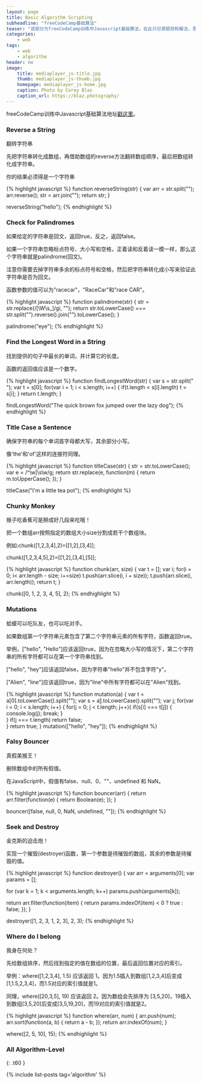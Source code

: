 ```yaml
---
layout: page
title: Basic Algorithm Scripting
subheadline: "freeCodeCamp基础算法"
teaser: "该部分为freeCodeCamp训练中Javascript基础算法，在此只记录题目和解法，思路略。 "
categories:
    - web
tags:
    - web
    - algorithm
header: no
image:
    title: mediaplayer_js-title.jpg
    thumb: mediaplayer_js-thumb.jpg
    homepage: mediaplayer_js-home.jpg
    caption: Photo by Corey Blaz
    caption_url: https://blaz.photography/
---
```


freeCodeCamp训练中Javascript基础算法地址[戳这里][1]。


### Reverse a String
翻转字符串

先把字符串转化成数组，再借助数组的reverse方法翻转数组顺序，最后把数组转化成字符串。

你的结果必须得是一个字符串

{% highlight javascript %}
function reverseString(str) {
  var arr = str.split("");
  arr.reverse();
  str = arr.join("");
  return str;
}

reverseString("hello");
{% endhighlight %}



### Check for Palindromes
如果给定的字符串是回文，返回true，反之，返回false。

如果一个字符串忽略标点符号、大小写和空格，正着读和反着读一模一样，那么这个字符串就是palindrome(回文)。

注意你需要去掉字符串多余的标点符号和空格，然后把字符串转化成小写来验证此字符串是否为回文。

函数参数的值可以为"racecar"，"RaceCar"和"race CAR"。

{% highlight javascript %}
function palindrome(str) {
  str = str.replace(/[\W\s_]/gi, "");
  return str.toLowerCase() === str.split("").reverse().join("").toLowerCase();
}

palindrome("eye");
{% endhighlight %}



### Find the Longest Word in a String 

找到提供的句子中最长的单词，并计算它的长度。

函数的返回值应该是一个数字。

{% highlight javascript %}
function findLongestWord(str) {
  var s = str.split(" ");
  var t = s[0];
  for(var i = 1; i < s.length; i++) {
    if(t.length < s[i].length)
      t = s[i];
  }
  return t.length;
}

findLongestWord("The quick brown fox jumped over the lazy dog");
{% endhighlight %}



### Title Case a Sentence
确保字符串的每个单词首字母都大写，其余部分小写。

像'the'和'of'这样的连接符同理。

{% highlight javascript %}
function titleCase(str) {
   str = str.toLowerCase();
   var e = /^\w|\s\w/g;
   return str.replace(e, function(m) {
     return m.toUpperCase();
   });
}

titleCase("I'm a little tea pot");
{% endhighlight %}



### Chunky Monkey 
猴子吃香蕉可是掰成好几段来吃哦！

把一个数组arr按照指定的数组大小size分割成若干个数组块。

例如:chunk([1,2,3,4],2)=[[1,2],[3,4]];

chunk([1,2,3,4,5],2)=[[1,2],[3,4],[5]];

{% highlight javascript %}
function chunk(arr, size) {
  var t = [];
  var i;
  for(i = 0; i< arr.length - size; i+=size)
    t.push(arr.slice(i, i + size));
  t.push(arr.slice(i, arr.length));
  return t;
}

chunk([0, 1, 2, 3, 4, 5], 2);
{% endhighlight %}



### Mutations
蛤蟆可以吃队友，也可以吃对手。

如果数组第一个字符串元素包含了第二个字符串元素的所有字符，函数返回true。

举例，["hello", "Hello"]应该返回true，因为在忽略大小写的情况下，第二个字符串的所有字符都可以在第一个字符串找到。

["hello", "hey"]应该返回false，因为字符串"hello"并不包含字符"y"。

["Alien", "line"]应该返回true，因为"line"中所有字符都可以在"Alien"找到。

{% highlight javascript %}
function mutation(a) {
  var t = a[0].toLowerCase().split("");
  var s = a[1].toLowerCase().split("");
  var j;
  for(var i = 0; i < s.length; i++) {
    for(j = 0; j < t.length; j++){
        if(s[i] === t[j]) {
          console.log(j);
          break;
        }    
    }
    if(j === t.length)
      return false;    
  }
  return true;
}
mutation(["hello", "hey"]);
{% endhighlight %}



### Falsy Bouncer
真假美猴王！

删除数组中的所有假值。

在JavaScript中，假值有false、null、0、""、undefined 和 NaN。

{% highlight javascript %}
function bouncer(arr) {
  return arr.filter(function(e) {
      return Boolean(e);
  });
}

bouncer([false, null, 0, NaN, undefined, ""]);
{% endhighlight %}



### Seek and Destroy

金克斯的迫击炮！

实现一个摧毁(destroyer)函数，第一个参数是待摧毁的数组，其余的参数是待摧毁的值。

{% highlight javascript %}
function destroyer() {
  var arr = arguments[0];
  var params = [];

  for (var k = 1; k < arguments.length; k++)
    params.push(arguments[k]);

  return arr.filter(function(item) {
    return params.indexOf(item) < 0 ? true : false;
  });
}

destroyer([1, 2, 3, 1, 2, 3], 2, 3);
{% endhighlight %}



### Where do I belong

我身在何处？

先给数组排序，然后找到指定的值在数组的位置，最后返回位置对应的索引。

举例：where([1,2,3,4], 1.5) 应该返回 1。因为1.5插入到数组[1,2,3,4]后变成[1,1.5,2,3,4]，而1.5对应的索引值就是1。

同理，where([20,3,5], 19) 应该返回 2。因为数组会先排序为 [3,5,20]，19插入到数组[3,5,20]后变成[3,5,19,20]，而19对应的索引值就是2。

{% highlight javascript %}
function where(arr, num) {
  arr.push(num);
  arr.sort(function(a, b) {
    return a - b;
  });
  return arr.indexOf(num);
}

where([2, 5, 10], 15);
{% endhighlight %}



### All Algorithm-Level
{: .t60 }

{% include list-posts tag='algorithm' %}




 [1]: https://www.freecodecamp.cn/challenges/get-set-for-our-algorithm-challenges

